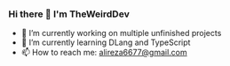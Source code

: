 ### Hi there 👋 I'm TheWeirdDev

- 🔭 I’m currently working on multiple unfinished projects
- 🌱 I’m currently learning DLang and TypeScript
- 📫 How to reach me: alireza6677@gmail.com

<!--![Github stats](https://github-readme-stats.vercel.app/api?username=TheWeirdDev&show_icons=true&theme=dracula)
[![Top Langs](https://github-readme-stats.vercel.app/api/top-langs/?username=TheWeirdDev&layout=compact)](https://github.com/anuraghazra/github-readme-stats)-->
